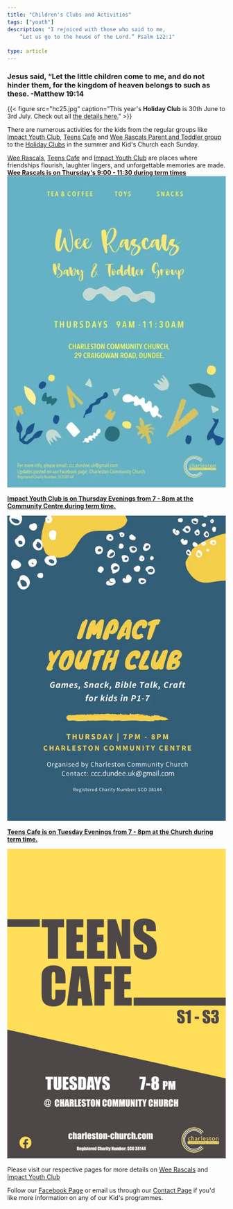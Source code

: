 ```yaml
---
title: "Children's Clubs and Activities"
tags: ["youth"]
description: "I rejoiced with those who said to me,
    “Let us go to the house of the Lord.” Psalm 122:1"

type: article
---
```

### Jesus said, “Let the little children come to me, and do not hinder them, for the kingdom of heaven belongs to such as these. -Matthew 19:14

{{< figure src="hc25.jpg" caption="This year's <strong>Holiday Club</strong> is 30th June to 3rd July. Check out all <a href='../../../posts/holiday-club-2025/'>the details here.</a>" >}}

There are numerous activities for the kids from the regular groups like [Impact Youth Club](/whats-on/childrens-activities/impact-youth-club), [Teens Cafe](/whats-on/childrens-activities/teens-cafe) and [Wee Rascals Parent and Toddler group](/whats-on/childrens-activities/toddlers) to the [Holiday Clubs](../../posts/holiday-club) in the summer and Kid's Church each Sunday.

[Wee Rascals](/whats-on/childrens-activities/toddlers), [Teens Cafe](/whats-on/childrens-activities/teens-cafe) and [Impact Youth Club](/whats-on/childrens-activities/impact-youth-club) are places where friendships flourish, laughter lingers, and unforgettable memories are made. 
[**Wee Rascals is on Thursday's 9:00 - 11:30 during term times**](/whats-on/childrens-activities/toddlers) ![Wee Rascals Flyer](weerascals.jpg)

[**Impact Youth Club is on Thursday Evenings from 7 - 8pm at the Community Centre during term time.**](/whats-on/childrens-activities/impact-youth-club)

![Impact Club Flyer](impactclub.jpg)

[**Teens Cafe is on Tuesday Evenings from 7 - 8pm at the Church during term time.**](/whats-on/childrens-activities/teens-cafe)

![Impact Club Flyer](teenscafe.JPG)

Please visit our respective pages for more details on [Wee Rascals](/whats-on/childrens-activities/toddlers) and  [Impact Youth Club](/whats-on/childrens-activities/impact-youth-club)

Follow our [Facebook Page](https://www.facebook.com/profile.php?id=100068696615791) or email us through our [Contact Page](../../../../contact/#contact-form) if you'd like more information on any of our Kid's programmes.


